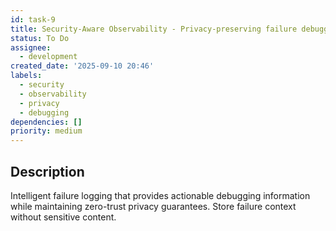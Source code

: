 ```yaml
---
id: task-9
title: Security-Aware Observability - Privacy-preserving failure debugging
status: To Do
assignee:
  - development
created_date: '2025-09-10 20:46'
labels:
  - security
  - observability
  - privacy
  - debugging
dependencies: []
priority: medium
---
```


## Description

Intelligent failure logging that provides actionable debugging information while maintaining zero-trust privacy guarantees. Store failure context without sensitive content.
